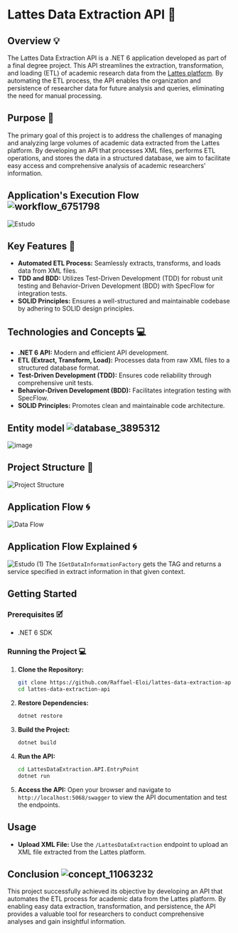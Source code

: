 # Lattes Data Extraction API 🚀

## Overview 💡
The Lattes Data Extraction API is a .NET 6 application developed as part of a final degree project. This API streamlines the extraction, transformation, and loading (ETL) of academic research data from the [Lattes platform](https://lattes.cnpq.br/). By automating the ETL process, the API enables the organization and persistence of researcher data for future analysis and queries, eliminating the need for manual processing.

## Purpose 🎯
The primary goal of this project is to address the challenges of managing and analyzing large volumes of academic data extracted from the Lattes platform. By developing an API that processes XML files, performs ETL operations, and stores the data in a structured database, we aim to facilitate easy access and comprehensive analysis of academic researchers' information.

## Application's Execution Flow ![workflow_6751798](https://github.com/Raffael-Eloi/lattes-data-extraction-api/assets/51720161/032a356b-e39a-433c-80a1-707f27734975)
![Estudo](https://github.com/Raffael-Eloi/lattes-data-extraction-api/assets/51720161/cb80d108-a13f-4a5a-8c62-6b033b4db473)

## Key Features 🔑
- **Automated ETL Process:** Seamlessly extracts, transforms, and loads data from XML files.
- **TDD and BDD:** Utilizes Test-Driven Development (TDD) for robust unit testing and Behavior-Driven Development (BDD) with SpecFlow for integration tests.
- **SOLID Principles:** Ensures a well-structured and maintainable codebase by adhering to SOLID design principles.

## Technologies and Concepts 💻
- **.NET 6 API:** Modern and efficient API development.
- **ETL (Extract, Transform, Load):** Processes data from raw XML files to a structured database format.
- **Test-Driven Development (TDD):** Ensures code reliability through comprehensive unit tests.
- **Behavior-Driven Development (BDD):** Facilitates integration testing with SpecFlow.
- **SOLID Principles:** Promotes clean and maintainable code architecture.

## Entity model ![database_3895312](https://github.com/Raffael-Eloi/lattes-data-extraction-api/assets/51720161/ee38aefc-cc4a-41fc-b7c8-12e05178ebe9)
![image](https://github.com/Raffael-Eloi/lattes-data-extraction-api/assets/51720161/b79f007d-8e1a-4bd2-b68a-7aa8d1ee8179)

## Project Structure 📁

![Project Structure](https://github.com/Raffael-Eloi/lattes-data-extraction-api/assets/51720161/a118e19e-8a5c-417b-ae84-3286e9f3b735)

## Application Flow 🌀

![Data Flow](https://github.com/Raffael-Eloi/lattes-data-extraction-api/assets/51720161/d44d92b1-ed49-4471-af17-811759704ed9)

## Application Flow Explained 🌀
![Estudo (1)](https://github.com/Raffael-Eloi/lattes-data-extraction-api/assets/51720161/69a5c6e2-e284-4dcf-bee4-8db841c7d644)
The `IGetDataInformationFactory` gets the TAG and returns a service specified in extract information in that given context.

## Getting Started

### Prerequisites 🗹
- .NET 6 SDK

### Running the Project 💻
1. **Clone the Repository:**
   ```sh
   git clone https://github.com/Raffael-Eloi/lattes-data-extraction-api.git
   cd lattes-data-extraction-api
   ```

2. **Restore Dependencies:**
   ```sh
   dotnet restore
   ```

3. **Build the Project:**
   ```sh
   dotnet build
   ```

4. **Run the API:**
   ```sh
   cd LattesDataExtraction.API.EntryPoint
   dotnet run
   ```

5. **Access the API:**
   Open your browser and navigate to `http://localhost:5068/swagger` to view the API documentation and test the endpoints.

## Usage
- **Upload XML File:**
  Use the `/LattesDataExtraction` endpoint to upload an XML file extracted from the Lattes platform.

## Conclusion ![concept_11063232](https://github.com/Raffael-Eloi/lattes-data-extraction-api/assets/51720161/d6bcedd1-9eba-4d3d-bdac-4b81b94a9b1c)
This project successfully achieved its objective by developing an API that automates the ETL process for academic data from the Lattes platform. By enabling easy data extraction, transformation, and persistence, the API provides a valuable tool for researchers to conduct comprehensive analyses and gain insightful information.
